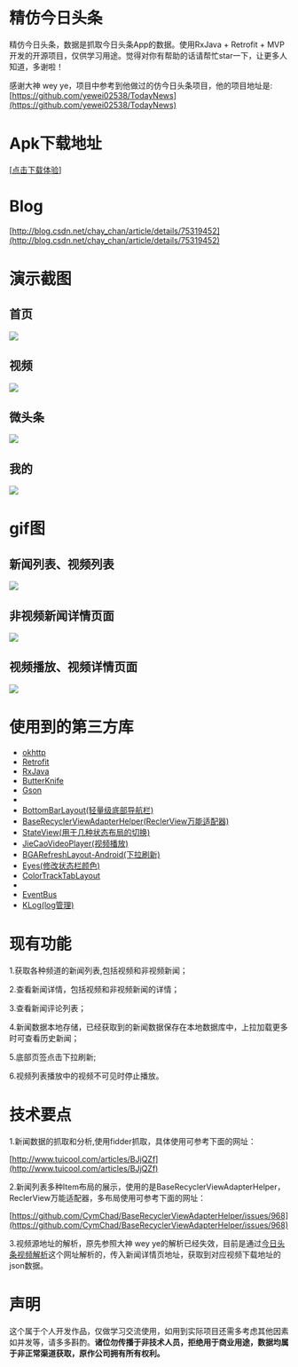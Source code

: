 # 精仿今日头条

精仿今日头条，数据是抓取今日头条App的数据。使用RxJava + Retrofit + MVP开发的开源项目，仅供学习用途。觉得对你有帮助的话请帮忙star一下，让更多人知道，多谢啦！

感谢大神 wey ye，项目中参考到他做过的仿今日头条项目，他的项目地址是:[https://github.com/yewei02538/TodayNews](https://github.com/yewei02538/TodayNews)


# Apk下载地址
[[点击下载体验](http://ot6hoxs4u.bkt.clouddn.com/news.apk)]

# Blog
[http://blog.csdn.net/chay_chan/article/details/75319452](http://blog.csdn.net/chay_chan/article/details/75319452)


# 演示截图

## 首页
![](/screenshot/home.jpg)  

## 视频
![](/screenshot/video.jpg)  

## 微头条
![](/screenshot/micro.jpg)  

## 我的
![](/screenshot/mine.jpg)  


# gif图

## 新闻列表、视频列表
![](/screenshot/main.gif)  

## 非视频新闻详情页面
![](/screenshot/text_detail.gif)  

## 视频播放、视频详情页面
![](/screenshot/video_detail.gif)  


# 使用到的第三方库
* [okhttp](https://github.com/square/okhttp)
* [Retrofit](https://github.com/square/retrofit)
* [RxJava](https://github.com/ReactiveX/RxJava)
* [ButterKnife](https://github.com/JakeWharton/butterknife)
* [Gson](https://github.com/google/gson)
* 
* [BottomBarLayout(轻量级底部导航栏)](https://github.com/chaychan/BottomBarLayout)
* [BaseRecyclerViewAdapterHelper(ReclerView万能适配器)](https://github.com/CymChad/BaseRecyclerViewAdapterHelper)
* [StateView(用于几种状态布局的切换)](https://github.com/nukc/StateView)
* [JieCaoVideoPlayer(视频播放)](https://github.com/lipangit/JieCaoVideoPlayer)
* [BGARefreshLayout-Android(下拉刷新)](https://github.com/bingoogolapple/BGARefreshLayout-Android)
* [Eyes(修改状态栏颜色)](https://github.com/imflyn/Eyes)
* [ColorTrackTabLayout](https://github.com/yewei02538/ColorTrackTabLayout)
* 
* [EventBus](https://github.com/greenrobot/EventBus)
* [KLog(log管理)](https://github.com/ZhaoKaiQiang/KLog)

# 现有功能

1.获取各种频道的新闻列表,包括视频和非视频新闻；

2.查看新闻详情，包括视频和非视频新闻的详情；  

3.查看新闻评论列表； 

4.新闻数据本地存储，已经获取到的新闻数据保存在本地数据库中，上拉加载更多时可查看历史新闻；

5.底部页签点击下拉刷新;

6.视频列表播放中的视频不可见时停止播放。

# 技术要点

1.新闻数据的抓取和分析,使用fidder抓取，具体使用可参考下面的网址：

[http://www.tuicool.com/articles/BJjQZf](http://www.tuicool.com/articles/BJjQZf)

2.新闻列表多种Item布局的展示，使用的是BaseRecyclerViewAdapterHelper，ReclerView万能适配器，多布局使用可参考下面的网址：

[https://github.com/CymChad/BaseRecyclerViewAdapterHelper/issues/968](https://github.com/CymChad/BaseRecyclerViewAdapterHelper/issues/968)

3.视频源地址的解析，原先参照大神 wey ye的解析已经失效，目前是通过[今日头条视频解析](http://toutiao.iiilab.com/ )这个网址解析的，传入新闻详情页地址，获取到对应视频下载地址的json数据。

# 声明
这个属于个人开发作品，仅做学习交流使用，如用到实际项目还需多考虑其他因素如并发等，请多多斟酌。**诸位勿传播于非技术人员，拒绝用于商业用途，数据均属于非正常渠道获取，原作公司拥有所有权利。**
